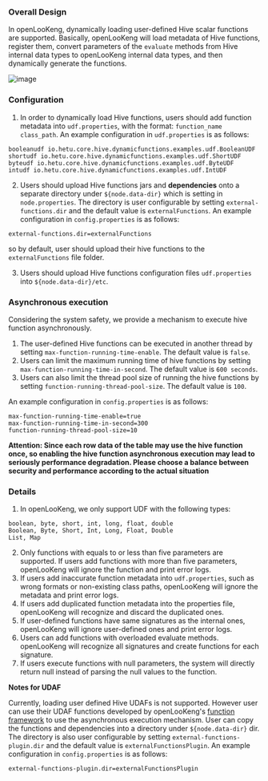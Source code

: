 ###  Overall Design

In openLooKeng, dynamically loading user-defined Hive scalar functions are supported. Basically, openLooKeng will load metadata of Hive functions, register them, convert parameters of the `evaluate` methods from Hive internal data types to openLooKeng internal data types, and then dynamically generate the functions.

![image](../images/hetu-hive-functions.png)

### **Configuration**
1.  In order to dynamically load Hive functions, users should add function metadata into `udf.properties`, with the format: `function_name class_path`. An example configuration in `udf.properties` is as follows:
 ```
 booleanudf io.hetu.core.hive.dynamicfunctions.examples.udf.BooleanUDF
 shortudf io.hetu.core.hive.dynamicfunctions.examples.udf.ShortUDF
 byteudf io.hetu.core.hive.dynamicfunctions.examples.udf.ByteUDF
 intudf io.hetu.core.hive.dynamicfunctions.examples.udf.IntUDF
 ```
2.  Users should upload Hive functions jars and **dependencies** onto a separate directory under `${node.data-dir}` which is setting in `node.properties`. The directory is user configurable by setting `external-functions.dir` and the default value is `externalFunctions`. An example configuration in `config.properties` is as follows:
```
external-functions.dir=externalFunctions
```
so by default, user should upload their hive functions to the `externalFunctions` file folder.

3.  Users should upload Hive functions configuration files `udf.properties` into `${node.data-dir}/etc`.

### **Asynchronous execution**

Considering the system safety, we provide a mechanism to execute hive function asynchronously.

1. The user-defined Hive functions can be executed in another thread by setting `max-function-running-time-enable`.  The default value is `false`.
2. Users can limit the maximum running time of hive functions by setting `max-function-running-time-in-second`. The default value is `600 seconds`.
3. Users can also limit the thread pool size of running the hive functions by setting `function-running-thread-pool-size`. The default value is `100`.

An example configuration in `config.properties` is as follows:
```
max-function-running-time-enable=true
max-function-running-time-in-second=300
function-running-thread-pool-size=10
```
**Attention: Since each row data of the table may use the hive function once, so enabling the hive function asynchronous execution may lead to seriously performance degradation. Please choose a balance between security and performance according to the actual situation**

### **Details**
1.  In openLooKeng, we only support UDF with the following types:
```
boolean, byte, short, int, long, float, double
Boolean, Byte, Short, Int, Long, Float, Double
List, Map
```
2. Only functions with equals to or less than five parameters are supported. If users add functions with more than five parameters, openLooKeng will ignore the function and print error logs.
3.  If users add inaccurate function metadata into `udf.properties`, such as wrong formats or non-existing class paths, openLooKeng will ignore the metadata and print error logs.
1.  If users add duplicated function metadata into the properties file, openLooKeng will recognize and discard the duplicated ones.
1.  If user-defined functions have same signatures as the internal ones, openLooKeng will ignore user-defined ones and print error logs.
1.  Users can add functions with overloaded evaluate methods. openLooKeng will recognize all signatures and create functions for each signature.
1.  If users execute functions with null parameters, the system will directly return null instead of parsing the null values to the function.

**Notes for UDAF**

Currently, loading user defined Hive UDAFs is not supported. However user can use their UDAF functions developed by openLooKeng's [function framework](https://openlookeng.io/zh-cn/docs/docs/develop/functions.html) to use the asynchronous execution mechanism. User can copy the functions and dependencies into a directory under `${node.data-dir}` dir. The directory is also user configurable by setting `external-functions-plugin.dir` and the default value is `externalFunctionsPlugin`. An example configuration in `config.properties` is as follows:

```
external-functions-plugin.dir=externalFunctionsPlugin
```

